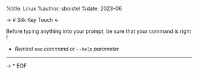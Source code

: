 %title: Linux
%author: sboistel
%date: 2023-06

-> # Silk Key Touch <-

Before typing anything into your prompt,
be sure that your command is right !

* _Remind `man` command or `--help` parameter_

---



-> * EOF
